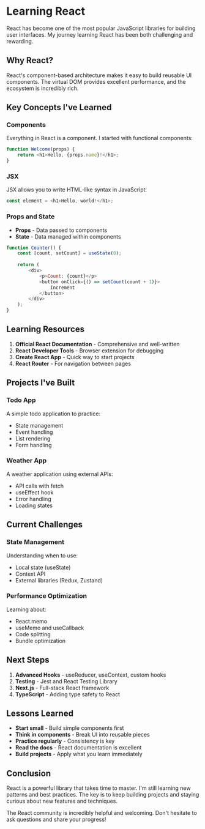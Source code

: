 # Learning React

React has become one of the most popular JavaScript libraries for building user interfaces. My journey learning React has been both challenging and rewarding.

## Why React?

React's component-based architecture makes it easy to build reusable UI components. The virtual DOM provides excellent performance, and the ecosystem is incredibly rich.

## Key Concepts I've Learned

### Components
Everything in React is a component. I started with functional components:

```javascript
function Welcome(props) {
    return <h1>Hello, {props.name}!</h1>;
}
```

### JSX
JSX allows you to write HTML-like syntax in JavaScript:

```javascript
const element = <h1>Hello, world!</h1>;
```

### Props and State
- **Props** - Data passed to components
- **State** - Data managed within components

```javascript
function Counter() {
    const [count, setCount] = useState(0);
    
    return (
        <div>
            <p>Count: {count}</p>
            <button onClick={() => setCount(count + 1)}>
                Increment
            </button>
        </div>
    );
}
```

## Learning Resources

1. **Official React Documentation** - Comprehensive and well-written
2. **React Developer Tools** - Browser extension for debugging
3. **Create React App** - Quick way to start projects
4. **React Router** - For navigation between pages

## Projects I've Built

### Todo App
A simple todo application to practice:
- State management
- Event handling
- List rendering
- Form handling

### Weather App
A weather application using external APIs:
- API calls with fetch
- useEffect hook
- Error handling
- Loading states

## Current Challenges

### State Management
Understanding when to use:
- Local state (useState)
- Context API
- External libraries (Redux, Zustand)

### Performance Optimization
Learning about:
- React.memo
- useMemo and useCallback
- Code splitting
- Bundle optimization

## Next Steps

1. **Advanced Hooks** - useReducer, useContext, custom hooks
2. **Testing** - Jest and React Testing Library
3. **Next.js** - Full-stack React framework
4. **TypeScript** - Adding type safety to React

## Lessons Learned

- **Start small** - Build simple components first
- **Think in components** - Break UI into reusable pieces
- **Practice regularly** - Consistency is key
- **Read the docs** - React documentation is excellent
- **Build projects** - Apply what you learn immediately

## Conclusion

React is a powerful library that takes time to master. I'm still learning new patterns and best practices. The key is to keep building projects and staying curious about new features and techniques.

The React community is incredibly helpful and welcoming. Don't hesitate to ask questions and share your progress!
